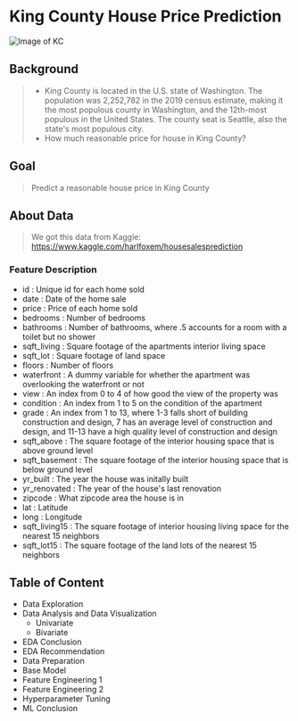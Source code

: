 # King County House Price Prediction

![Image of KC](https://github.com/alamalfaris/King-County-House-Price-Prediction)

## Background
> - King County is located in the U.S. state of Washington. The population was 2,252,782 in the 2019 census estimate, making it the most populous county in Washington, and the 12th-most populous in the United States. The county seat is Seattle, also the state's most populous city.
> - How much reasonable price for house in King County?

## Goal
> Predict a reasonable house price in King County

## About Data
> We got this data from Kaggle: https://www.kaggle.com/harlfoxem/housesalesprediction

### Feature Description
- id : Unique id for each home sold
- date : Date of the home sale
- price : Price of each home sold
- bedrooms : Number of bedrooms
- bathrooms : Number of bathrooms, where .5 accounts for a room with a toilet but no shower
- sqft_living : Square footage of the apartments interior living space
- sqft_lot : Square footage of land space
- floors : Number of floors
- waterfront : A dummy variable for whether the apartment was overlooking the waterfront or not
- view : An index from 0 to 4 of how good the view of the property was
- condition : An index from 1 to 5 on the condition of the apartment
- grade : An index from 1 to 13, where 1-3 falls short of building construction and design, 7 has an average level of construction and design, and 11-13 have a high quality level of construction and design
- sqft_above : The square footage of the interior housing space that is above ground level
- sqft_basement : The square footage of the interior housing space that is below ground level
- yr_built : The year the house was initally built
- yr_renovated : The year of the house's last renovation
- zipcode : What zipcode area the house is in
- lat : Latitude
- long : Longitude
- sqft_living15 : The square footage of interior housing living space for the nearest 15 neighbors
- sqft_lot15 : The square footage of the land lots of the nearest 15 neighbors

## Table of Content
- Data Exploration
- Data Analysis and Data Visualization
  - Univariate
  - Bivariate
- EDA Conclusion
- EDA Recommendation
- Data Preparation
- Base Model
- Feature Engineering 1
- Feature Engineering 2
- Hyperparameter Tuning
- ML Conclusion
